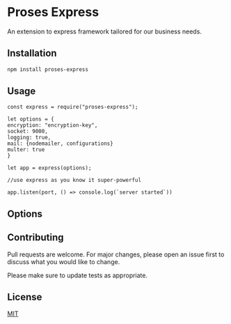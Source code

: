 # Proses Express

An extension to express framework tailored for our business needs.

## Installation

```bash
npm install proses-express
```

## Usage

```javscript
const express = require("proses-express");

let options = {
encryption: "encryption-key",
socket: 9000,
logging: true,
mail: {nodemailer, configurations}
multer: true
}

let app = express(options);

//use express as you know it super-powerful

app.listen(port, () => console.log(`server started`))
```
## Options


## Contributing
Pull requests are welcome. For major changes, please open an issue first to discuss what you would like to change.

Please make sure to update tests as appropriate.

## License
[MIT](https://choosealicense.com/licenses/mit/)